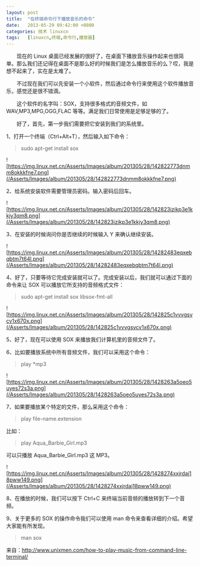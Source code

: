 ```yaml
---
layout: post
title:	"在终端命令行下播放音乐的命令"
date:	2013-05-29 09:42:00 +0800 
categories:	技术 linuxcn 
tags:	[linuxcn,终端,命令行,播放器]
---
```



　　现在的 Linux 桌面已经发展的很好了，在桌面下播放音乐操作起来也很简单。那么我们还记得在桌面不是那么好的时候我们是怎么播放音乐的么？哎，我是想不起来了，实在是太难了。


　　不过现在我们可以先安装一个小软件，然后通过命令行来使用这个软件播放音乐，感觉还是很不错滴。


　　这个软件的名字叫：SOX，支持很多格式的音频文件，如 WAV,MP3,MPG,OGG,FLAC 等等。满足我们日常使用是足够足够的了。


　　好了，首先，第一步我们需要把它安装到我们的系统里。


1、打开一个终端（Ctrl+Alt+T），然后输入如下命令：



> 
> sudo apt-get install sox
> 
> 
> 


![https://img.linux.net.cn/Asserts/Images/album/201305/28/142822773dnmm8okkkfne7.png](/Asserts/Images/album/201305/28/142822773dnmm8okkkfne7.png)


2、给系统安装软件需要管理员密码。输入密码后回车。


![https://img.linux.net.cn/Asserts/Images/album/201305/28/142823izikp3e1kkjy3qm8.png](/Asserts/Images/album/201305/28/142823izikp3e1kkjy3qm8.png)


3、在安装的时候询问你是否继续的时候输入 Y 来确认继续安装。


![https://img.linux.net.cn/Asserts/Images/album/201305/28/14282483eqxebqbtm7t64l.png](/Asserts/Images/album/201305/28/14282483eqxebqbtm7t64l.png)


4、好了，只要等待它完成安装就可以了。完成安装以后，我们就可以通过下面的命令来让 SOX 可以播放它所支持的音频格式文件：



> 
> sudo apt-get install sox libsox-fmt-all
> 
> 
> 


![https://img.linux.net.cn/Asserts/Images/album/201305/28/142825c1vvvgsvcv1x670x.png](/Asserts/Images/album/201305/28/142825c1vvvgsvcv1x670x.png)


5、好了，现在可以使用 SOX 来播放我们计算机里的音频文件了。


6、比如要播放系统中所有音频文件，我们可以采用这个命令：



> 
> play \*mp3
> 
> 
> 


![https://img.linux.net.cn/Asserts/Images/album/201305/28/1428263a5oeo5uyes72s3a.png](/Asserts/Images/album/201305/28/1428263a5oeo5uyes72s3a.png)


7、如果要播放某个特定的文件，那么采用这个命令：



> 
> play file-name.extension
> 
> 
> 


比如：



> 
> play Aqua\_Barbie\_Girl.mp3
> 
> 
> 


可以只播放 Aqua\_Barbie\_Girl.mp3 这 MP3。


![https://img.linux.net.cn/Asserts/Images/album/201305/28/1428274xxjrdaj18pww149.png](/Asserts/Images/album/201305/28/1428274xxjrdaj18pww149.png)


8、在播放的时候，我们可以按下 Ctrl+C 来终端当前音频的播放转到下一个音频。


9、关于更多的 SOX 的操作命令我们可以使用 man 命令来查看详细的介绍。希望大家能有所发现。



> 
> man sox
> 
> 
> 


来自：http://www.unixmen.com/how-to-play-music-from-command-line-terminal/
